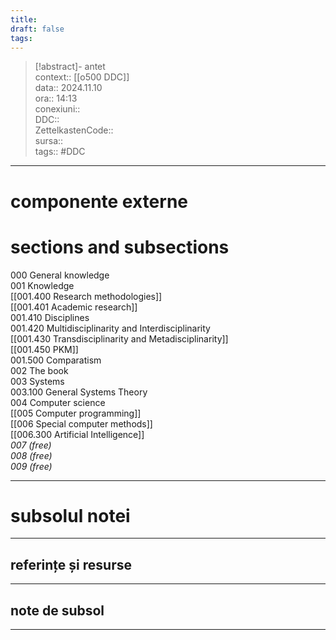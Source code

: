 ```yaml
---
title: 
draft: false
tags:
---
```

> [!abstract]- antet  
> context:: [[o500 DDC]]  
> data:: 2024.11.10  
> ora:: 14:13  
> conexiuni::  
> DDC::  
> ZettelkastenCode::  
> sursa::  
> tags::  #DDC 


---

# componente externe


# sections and subsections
  
000 General knowledge  
001 Knowledge  
[[001.400 Research methodologies]]  
[[001.401 Academic research]]  
001.410 Disciplines  
001.420 Multidisciplinarity and Interdisciplinarity  
[[001.430 Transdisciplinarity and Metadisciplinarity]]  
[[001.450 PKM]]  
001.500 Comparatism  
002 The book  
003 Systems  
003.100 General Systems Theory  
004 Computer science  
[[005 Computer programming]]  
[[006 Special computer methods]]  
[[006.300 Artificial Intelligence]]  
*007 (free)  
008 (free)  
009 (free)*  
  

---  
# subsolul notei  
---  
## referințe și resurse

  
---  
## note de subsol  
---  
  

